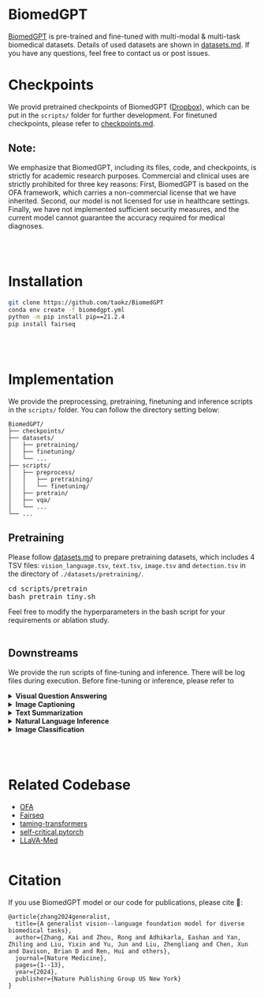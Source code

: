 <!---
Copyright 2022 The OFA-Sys Team. 
Copyright 2023 Kai Zhang @ Lehigh. 
All rights reserved.
This source code is licensed under the Apache 2.0 license found in the LICENSE file in the root directory.
-->

# BiomedGPT
[BiomedGPT](https://arxiv.org/abs/2305.17100) is pre-trained and fine-tuned with multi-modal & multi-task biomedical datasets. Details of used datasets are shown in [datasets.md](datasets.md). If you have any questions, feel free to contact us or post issues. 


# Checkpoints
We provid pretrained checkpoints of BiomedGPT (<a href="https://www.dropbox.com/sh/cu2r5zkj2r0e6zu/AADZ-KHn-emsICawm9CM4MqVa?dl=0">Dropbox</a>), which can be put in the `scripts/` folder for further development. For finetuned checkpoints, please refer to [checkpoints.md](checkpoints.md). 
## Note:
We emphasize that BiomedGPT, including its files, code, and checkpoints, is strictly for academic research purposes. Commercial and clinical uses are strictly prohibited for three key reasons: First, BiomedGPT is based on the OFA framework, which carries a non-commercial license that we have inherited. Second, our model is not licensed for use in healthcare settings. Finally, we have not implemented sufficient security measures, and the current model cannot guarantee the accuracy required for medical diagnoses.

<br></br>

# Installation
```bash
git clone https://github.com/taokz/BiomedGPT
conda env create -f biomedgpt.yml
python -m pip install pip==21.2.4
pip install fairseq
```
<br></br>


# Implementation
We provide the preprocessing, pretraining, finetuning and inference scripts in the `scripts/` folder. You can follow the directory setting below:

```
BiomedGPT/
├── checkpoints/
├── datasets/
│   ├── pretraining/
│   ├── finetuning/
│   └── ...
├── scripts/
│   ├── preprocess/
│   │   ├── pretraining/
│   │   └── finetuning/
│   ├── pretrain/
│   ├── vqa/
│   └── ...
└── ...
```

## Pretraining
Please follow [datasets.md](datasets.md) to prepare pretraining datasets, which includes 4 TSV files: <code>vision_language.tsv</code>, <code>text.tsv</code>, <code>image.tsv</code> and <code>detection.tsv</code> in the directory of `./datasets/pretraining/`.

<pre>
cd scripts/pretrain
bash pretrain_tiny.sh
</pre>
Feel free to modify the hyperparameters in the bash script for your requirements or ablation study.
<br></br>

## Downstreams
We provide the run scripts of fine-tuning and inference. There will be log files during execution. Before fine-tuning or inference, please refer to 
<details>
    <summary><b>Visual Question Answering</b></summary>
<pre>
cd scripts/vqa
# for fine-tuning
bash train_vqa_rad_beam.sh
# for inference
bash evaluate_vqa_rad_beam.sh
</pre>
</details>
<details>
    <summary><b>Image Captioning</b></summary>
<pre>
cd scripts/caption
# for fine-tuning
bash train_peir_gross.sh
# for inference
bash evaluate_peir_gross.sh
</pre>
</details>
<details>
    <summary><b>Text Summarization</b></summary>
<pre>
cd scripts/text_sum
# for fine-tuning
bash train_meqsum.sh
# for inference
bash evaluate_meqsum.sh
</pre>
</details>
<details>
    <summary><b>Natural Language Inference</b></summary>
<pre>
cd scripts/mednli
# for fine-tuning
bash train_mednli.sh
# for inference
bash evaluate_mednli.sh
</pre>
</details>
<details>
    <summary><b>Image Classification</b></summary>
<pre>
cd scripts/image_cls
# for fine-tuning: I provide a template, please set different hyparameters for each dataset in MedMNIST if required.
bash train_medmnist.sh 
# for inference: a template
bash evaluate_medmnist.sh
</pre>
</details>

<br></br>

# Related Codebase
* [OFA](https://github.com/OFA-Sys/OFA)
* [Fairseq](https://github.com/pytorch/fairseq)
* [taming-transformers](https://github.com/CompVis/taming-transformers)
* [self-critical.pytorch](https://github.com/ruotianluo/self-critical.pytorch)
* [LLaVA-Med](https://github.com/microsoft/LLaVA-Med)
<br></br>


# Citation
If you use BiomedGPT model or our code for publications, please cite 🤗: 
```
@article{zhang2024generalist,
  title={A generalist vision--language foundation model for diverse biomedical tasks},
  author={Zhang, Kai and Zhou, Rong and Adhikarla, Eashan and Yan, Zhiling and Liu, Yixin and Yu, Jun and Liu, Zhengliang and Chen, Xun and Davison, Brian D and Ren, Hui and others},
  journal={Nature Medicine},
  pages={1--13},
  year={2024},
  publisher={Nature Publishing Group US New York}
}
```
<br></br>
